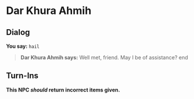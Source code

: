 # Dar Khura Ahmih


## Dialog

**You say:** `hail`



>**Dar Khura Ahmih says:** Well met, friend. May I be of assistance?
end



## Turn-Ins



**This NPC *should* return incorrect items given.**





